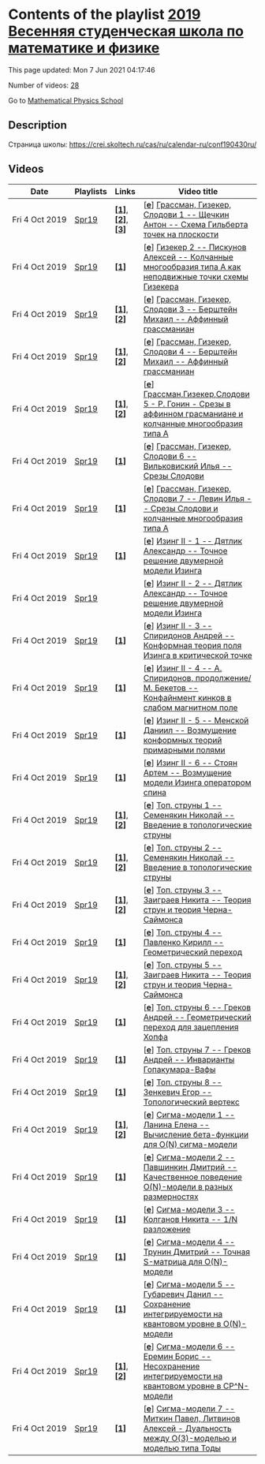 # Contents of the playlist [2019 Весенняя студенческая школа по математике и физике](https://www.youtube.com/playlist?list=PLLGkFbxve673GK73CegwPWneQOc58YMyG)

This page updated: Mon 7 Jun 2021 04:17:46

Number of videos: [28](#videos)

Go to [Mathematical Physics School](../README.md)

## Description

Страница школы: <https://crei.skoltech.ru/cas/ru/calendar-ru/conf190430ru/>

## Videos

|Date|Playlists|Links|Video title|
|---|---|---|---|
| Fri&nbsp;4&nbsp;Oct&nbsp;2019 | [Spr19](../playlists/Spr19 "2019 Весенняя студенческая школа по математике и физике") | [**[1]**](http://crei.skoltech.ru/app/data/uploads/sites/42/2019/02/rep_shchechkin.pdf), [**[2]**](http://crei.skoltech.ru/app/data/uploads/sites/42/2019/02/rep_kuchumov.pdf), [**[3]**](https://crei.skoltech.ru/cas/ru/calendar-ru/conf190430ru/) | [[**e**](https://studio.youtube.com/video/qy91gbjzByY/edit "Edit")] [Грассман, Гизекер, Слодови 1 -- Щечкин Антон -- Схема Гильберта точек на плоскости](https://www.youtube.com/watch?v=qy91gbjzByY&list=PLLGkFbxve673GK73CegwPWneQOc58YMyG "Щечкин Антон / Схема Гильберта точек на плоскости / http://crei.skoltech.ru/app/data/uploads/sites/42/2019/02/rep&#95;shchechkin.pdf&#013;Кучумов Николай / GIT описание схемы Гильберта / http://crei.skoltech.ru/app/data/uploads/sites/42/2019/02/rep&#95;kuchumov.pdf&#013;&#013;Весенняя студенческая школа по математике и физике / Дубна / 30 апреля – 8 мая 2019 г. / https://crei.skoltech.ru/cas/ru/calendar-ru/conf190430ru/") |
| Fri&nbsp;4&nbsp;Oct&nbsp;2019 | [Spr19](../playlists/Spr19 "2019 Весенняя студенческая школа по математике и физике") | [**[1]**](https://crei.skoltech.ru/cas/ru/calendar-ru/conf190430ru/) | [[**e**](https://studio.youtube.com/video/DrcW8s3D8UA/edit "Edit")] [Гизекер 2 -- Пискунов Алексей -- Колчанные многообразия типа A как неподвижные точки схемы Гизекера](https://www.youtube.com/watch?v=DrcW8s3D8UA&list=PLLGkFbxve673GK73CegwPWneQOc58YMyG "Пискунов Алексей / Колчанные многообразия типа A как неподвижные точки схемы Гизекера&#013;&#013;Весенняя студенческая школа по математике и физике / Дубна / 30 апреля – 8 мая 2019 г. / https://crei.skoltech.ru/cas/ru/calendar-ru/conf190430ru/") |
| Fri&nbsp;4&nbsp;Oct&nbsp;2019 | [Spr19](../playlists/Spr19 "2019 Весенняя студенческая школа по математике и физике") | [**[1]**](http://crei.skoltech.ru/app/data/uploads/sites/42/2019/02/rep_bershtein.pdf), [**[2]**](https://crei.skoltech.ru/cas/ru/calendar-ru/conf190430ru/) | [[**e**](https://studio.youtube.com/video/wjH7ZO9DmiM/edit "Edit")] [Грассман, Гизекер, Слодови 3 -- Берштейн Михаил -- Аффинный грассманиан](https://www.youtube.com/watch?v=wjH7ZO9DmiM&list=PLLGkFbxve673GK73CegwPWneQOc58YMyG "Берштейн Михаил / Аффинный грассманиан / http://crei.skoltech.ru/app/data/uploads/sites/42/2019/02/rep&#95;bershtein.pdf&#013;&#013;Весенняя студенческая школа по математике и физике / Дубна / 30 апреля – 8 мая 2019 г. / https://crei.skoltech.ru/cas/ru/calendar-ru/conf190430ru/") |
| Fri&nbsp;4&nbsp;Oct&nbsp;2019 | [Spr19](../playlists/Spr19 "2019 Весенняя студенческая школа по математике и физике") | [**[1]**](http://crei.skoltech.ru/app/data/uploads/sites/42/2019/02/rep_bershtein.pdf), [**[2]**](https://crei.skoltech.ru/cas/ru/calendar-ru/conf190430ru/) | [[**e**](https://studio.youtube.com/video/F_EhhZbvaXU/edit "Edit")] [Грассман, Гизекер, Слодови 4 -- Берштейн Михаил -- Аффинный грассманиан](https://www.youtube.com/watch?v=F_EhhZbvaXU&list=PLLGkFbxve673GK73CegwPWneQOc58YMyG "Берштейн Михаил / Аффинный грассманиан / http://crei.skoltech.ru/app/data/uploads/sites/42/2019/02/rep&#95;bershtein.pdf&#013;&#013;Весенняя студенческая школа по математике и физике / Дубна / 30 апреля – 8 мая 2019 г. / https://crei.skoltech.ru/cas/ru/calendar-ru/conf190430ru/") |
| Fri&nbsp;4&nbsp;Oct&nbsp;2019 | [Spr19](../playlists/Spr19 "2019 Весенняя студенческая школа по математике и физике") | [**[1]**](http://crei.skoltech.ru/app/data/uploads/sites/42/2019/02/rep_gonin.pdf), [**[2]**](https://crei.skoltech.ru/cas/ru/calendar-ru/conf190430ru/) | [[**e**](https://studio.youtube.com/video/t4-rwcfNyZ8/edit "Edit")] [Грассман,Гизекер,Слодови 5 - Р. Гонин - Срезы в аффинном грасманиане и колчанные многообразия типа А](https://www.youtube.com/watch?v=t4-rwcfNyZ8&list=PLLGkFbxve673GK73CegwPWneQOc58YMyG "Гонин Роман / Срезы в аффинном грасманиане и колчанные многообразия типа А / http://crei.skoltech.ru/app/data/uploads/sites/42/2019/02/rep&#95;gonin.pdf&#013;&#013;Весенняя студенческая школа по математике и физике / Дубна / 30 апреля – 8 мая 2019 г. / https://crei.skoltech.ru/cas/ru/calendar-ru/conf190430ru/") |
| Fri&nbsp;4&nbsp;Oct&nbsp;2019 | [Spr19](../playlists/Spr19 "2019 Весенняя студенческая школа по математике и физике") | [**[1]**](https://crei.skoltech.ru/cas/ru/calendar-ru/conf190430ru/) | [[**e**](https://studio.youtube.com/video/gMJWcsuMEfo/edit "Edit")] [Грассман, Гизекер, Слодови 6 -- Вильковиский Илья -- Срезы Слодови](https://www.youtube.com/watch?v=gMJWcsuMEfo&list=PLLGkFbxve673GK73CegwPWneQOc58YMyG "Вильковиский Илья / Срезы Слодови&#013;&#013;Весенняя студенческая школа по математике и физике / Дубна / 30 апреля – 8 мая 2019 г. / https://crei.skoltech.ru/cas/ru/calendar-ru/conf190430ru/") |
| Fri&nbsp;4&nbsp;Oct&nbsp;2019 | [Spr19](../playlists/Spr19 "2019 Весенняя студенческая школа по математике и физике") | [**[1]**](https://crei.skoltech.ru/cas/ru/calendar-ru/conf190430ru/) | [[**e**](https://studio.youtube.com/video/KDvXloPZZao/edit "Edit")] [Грассман, Гизекер, Слодови 7 -- Левин Илья -- Срезы Слодови и колчанные многообразия типа А](https://www.youtube.com/watch?v=KDvXloPZZao&list=PLLGkFbxve673GK73CegwPWneQOc58YMyG "Левин Илья / Срезы Слодови и колчанные многообразия типа А&#013;&#013;Весенняя студенческая школа по математике и физике / Дубна / 30 апреля – 8 мая 2019 г. / https://crei.skoltech.ru/cas/ru/calendar-ru/conf190430ru/") |
| Fri&nbsp;4&nbsp;Oct&nbsp;2019 | [Spr19](../playlists/Spr19 "2019 Весенняя студенческая школа по математике и физике") | [**[1]**](https://crei.skoltech.ru/cas/ru/calendar-ru/conf190430ru/) | [[**e**](https://studio.youtube.com/video/T6bOFtFtsB8/edit "Edit")] [Изинг  II - 1 -- Дятлик Александр -- Точное решение двумерной модели Изинга](https://www.youtube.com/watch?v=T6bOFtFtsB8&list=PLLGkFbxve673GK73CegwPWneQOc58YMyG "Дятлик Александр / Точное решение двумерной модели Изинга&#013;&#013;Весенняя студенческая школа по математике и физике / Дубна / 30 апреля – 8 мая 2019 г. / https://crei.skoltech.ru/cas/ru/calendar-ru/conf190430ru/") |
| Fri&nbsp;4&nbsp;Oct&nbsp;2019 | [Spr19](../playlists/Spr19 "2019 Весенняя студенческая школа по математике и физике") |  | [[**e**](https://studio.youtube.com/video/uFavAqrSnpM/edit "Edit")] [Изинг II - 2 -- Дятлик Александр -- Точное решение двумерной модели Изинга](https://www.youtube.com/watch?v=uFavAqrSnpM&list=PLLGkFbxve673GK73CegwPWneQOc58YMyG "Дятлик Александр / Точное решение двумерной модели Изинга") |
| Fri&nbsp;4&nbsp;Oct&nbsp;2019 | [Spr19](../playlists/Spr19 "2019 Весенняя студенческая школа по математике и физике") | [**[1]**](https://crei.skoltech.ru/cas/ru/calendar-ru/conf190430ru/) | [[**e**](https://studio.youtube.com/video/qypHOCWvNPg/edit "Edit")] [Изинг II - 3 -- Спиридонов Андрей -- Конформная теория поля Изинга в критической точке](https://www.youtube.com/watch?v=qypHOCWvNPg&list=PLLGkFbxve673GK73CegwPWneQOc58YMyG "Спиридонов Андрей / Конформная теория поля Изинга в критической точке&#013;&#013;Весенняя студенческая школа по математике и физике / Дубна / 30 апреля – 8 мая 2019 г. / https://crei.skoltech.ru/cas/ru/calendar-ru/conf190430ru/") |
| Fri&nbsp;4&nbsp;Oct&nbsp;2019 | [Spr19](../playlists/Spr19 "2019 Весенняя студенческая школа по математике и физике") | [**[1]**](https://crei.skoltech.ru/cas/ru/calendar-ru/conf190430ru/) | [[**e**](https://studio.youtube.com/video/dtqI2_QcZJ8/edit "Edit")] [Изинг II - 4 -- А. Спиридонов, продолжение/ M. Бекетов -- Конфайнмент кинков в слабом магнитном поле](https://www.youtube.com/watch?v=dtqI2_QcZJ8&list=PLLGkFbxve673GK73CegwPWneQOc58YMyG "Спиридонов Андрей / Конформная теория поля Изинга в критической точке&#013;Бекетов Максим / Физическая картинка конфайнмента кинков при слабом магнитном поле&#013;&#013;Весенняя студенческая школа по математике и физике / Дубна / 30 апреля – 8 мая 2019 г. / https://crei.skoltech.ru/cas/ru/calendar-ru/conf190430ru/") |
| Fri&nbsp;4&nbsp;Oct&nbsp;2019 | [Spr19](../playlists/Spr19 "2019 Весенняя студенческая школа по математике и физике") | [**[1]**](https://crei.skoltech.ru/cas/ru/calendar-ru/conf190430ru/) | [[**e**](https://studio.youtube.com/video/3VwyfvEsmiE/edit "Edit")] [Изинг II - 5 -- Менской Даниил -- Возмущение конформных теорий примарными полями](https://www.youtube.com/watch?v=3VwyfvEsmiE&list=PLLGkFbxve673GK73CegwPWneQOc58YMyG "Менской Даниил / Возмущение конформных теорий примарными полями&#013;&#013;Весенняя студенческая школа по математике и физике / Дубна / 30 апреля – 8 мая 2019 г. / https://crei.skoltech.ru/cas/ru/calendar-ru/conf190430ru/") |
| Fri&nbsp;4&nbsp;Oct&nbsp;2019 | [Spr19](../playlists/Spr19 "2019 Весенняя студенческая школа по математике и физике") | [**[1]**](https://crei.skoltech.ru/cas/ru/calendar-ru/conf190430ru/) | [[**e**](https://studio.youtube.com/video/aDsulbTBC4s/edit "Edit")] [Изинг II - 6 -- Стоян Артем -- Возмущение модели Изинга оператором спина](https://www.youtube.com/watch?v=aDsulbTBC4s&list=PLLGkFbxve673GK73CegwPWneQOc58YMyG "Стоян Артем / Возмущение модели Изинга оператором спина&#013;&#013;Весенняя студенческая школа по математике и физике / Дубна / 30 апреля – 8 мая 2019 г. / https://crei.skoltech.ru/cas/ru/calendar-ru/conf190430ru/") |
| Fri&nbsp;4&nbsp;Oct&nbsp;2019 | [Spr19](../playlists/Spr19 "2019 Весенняя студенческая школа по математике и физике") | [**[1]**](http://crei.skoltech.ru/app/data/uploads/sites/42/2019/02/rep_semenyakin.pdf), [**[2]**](https://crei.skoltech.ru/cas/ru/calendar-ru/conf190430ru/) | [[**e**](https://studio.youtube.com/video/jPdg2k_7Lmg/edit "Edit")] [Топ. струны 1 -- Семенякин Николай -- Введение в топологические струны](https://www.youtube.com/watch?v=jPdg2k_7Lmg&list=PLLGkFbxve673GK73CegwPWneQOc58YMyG "Семенякин Николай / Введение в топологические струны / http://crei.skoltech.ru/app/data/uploads/sites/42/2019/02/rep&#95;semenyakin.pdf&#013;&#013;Весенняя студенческая школа по математике и физике / Дубна / 30 апреля – 8 мая 2019 г. / https://crei.skoltech.ru/cas/ru/calendar-ru/conf190430ru/") |
| Fri&nbsp;4&nbsp;Oct&nbsp;2019 | [Spr19](../playlists/Spr19 "2019 Весенняя студенческая школа по математике и физике") | [**[1]**](http://crei.skoltech.ru/app/data/uploads/sites/42/2019/02/rep_semenyakin.pdf), [**[2]**](https://crei.skoltech.ru/cas/ru/calendar-ru/conf190430ru/) | [[**e**](https://studio.youtube.com/video/ZWrIyi13KQw/edit "Edit")] [Топ. струны 2 -- Семенякин Николай -- Введение в топологические струны](https://www.youtube.com/watch?v=ZWrIyi13KQw&list=PLLGkFbxve673GK73CegwPWneQOc58YMyG "Семенякин Николай / Введение в топологические струны / http://crei.skoltech.ru/app/data/uploads/sites/42/2019/02/rep&#95;semenyakin.pdf&#013;&#013;Весенняя студенческая школа по математике и физике / Дубна / 30 апреля – 8 мая 2019 г. / https://crei.skoltech.ru/cas/ru/calendar-ru/conf190430ru/") |
| Fri&nbsp;4&nbsp;Oct&nbsp;2019 | [Spr19](../playlists/Spr19 "2019 Весенняя студенческая школа по математике и физике") | [**[1]**](http://crei.skoltech.ru/app/data/uploads/sites/42/2019/02/rep_zaigraev.pdf), [**[2]**](https://crei.skoltech.ru/cas/ru/calendar-ru/conf190430ru/) | [[**e**](https://studio.youtube.com/video/jM2ua-vnBm0/edit "Edit")] [Топ. струны 3 -- Заиграев Никита -- Теория струн и теория Черна-Саймонса](https://www.youtube.com/watch?v=jM2ua-vnBm0&list=PLLGkFbxve673GK73CegwPWneQOc58YMyG "Заиграев Никита / Теория струн и теория Черна-Саймонса / http://crei.skoltech.ru/app/data/uploads/sites/42/2019/02/rep&#95;zaigraev.pdf&#013;&#013;Весенняя студенческая школа по математике и физике / Дубна / 30 апреля – 8 мая 2019 г. / https://crei.skoltech.ru/cas/ru/calendar-ru/conf190430ru/") |
| Fri&nbsp;4&nbsp;Oct&nbsp;2019 | [Spr19](../playlists/Spr19 "2019 Весенняя студенческая школа по математике и физике") | [**[1]**](https://crei.skoltech.ru/cas/ru/calendar-ru/conf190430ru/) | [[**e**](https://studio.youtube.com/video/mqnYMPJctCE/edit "Edit")] [Топ. струны 4 -- Павленко Кирилл -- Геометрический переход](https://www.youtube.com/watch?v=mqnYMPJctCE&list=PLLGkFbxve673GK73CegwPWneQOc58YMyG "Павленко Кирилл / Геометрический переход&#013;&#013;Весенняя студенческая школа по математике и физике / Дубна / 30 апреля – 8 мая 2019 г. / https://crei.skoltech.ru/cas/ru/calendar-ru/conf190430ru/") |
| Fri&nbsp;4&nbsp;Oct&nbsp;2019 | [Spr19](../playlists/Spr19 "2019 Весенняя студенческая школа по математике и физике") | [**[1]**](http://crei.skoltech.ru/app/data/uploads/sites/42/2019/02/rep_zaigraev.pdf), [**[2]**](https://crei.skoltech.ru/cas/ru/calendar-ru/conf190430ru/) | [[**e**](https://studio.youtube.com/video/GmwQpt_Rmic/edit "Edit")] [Топ. струны 5 -- Заиграев Никита -- Теория струн и теория Черна-Саймонса](https://www.youtube.com/watch?v=GmwQpt_Rmic&list=PLLGkFbxve673GK73CegwPWneQOc58YMyG "Заиграев Никита / Теория струн и теория Черна-Саймонса / http://crei.skoltech.ru/app/data/uploads/sites/42/2019/02/rep&#95;zaigraev.pdf&#013;&#013;Весенняя студенческая школа по математике и физике / Дубна / 30 апреля – 8 мая 2019 г. / https://crei.skoltech.ru/cas/ru/calendar-ru/conf190430ru/") |
| Fri&nbsp;4&nbsp;Oct&nbsp;2019 | [Spr19](../playlists/Spr19 "2019 Весенняя студенческая школа по математике и физике") | [**[1]**](https://crei.skoltech.ru/cas/ru/calendar-ru/conf190430ru/) | [[**e**](https://studio.youtube.com/video/YrQCNE90WyE/edit "Edit")] [Топ. струны 6 -- Греков Андрей -- Геометрический переход для зацепления Хопфа](https://www.youtube.com/watch?v=YrQCNE90WyE&list=PLLGkFbxve673GK73CegwPWneQOc58YMyG "Греков Андрей / Геометрический переход для зацепления Хопфа&#013;&#013;Весенняя студенческая школа по математике и физике / Дубна / 30 апреля – 8 мая 2019 г. / https://crei.skoltech.ru/cas/ru/calendar-ru/conf190430ru/") |
| Fri&nbsp;4&nbsp;Oct&nbsp;2019 | [Spr19](../playlists/Spr19 "2019 Весенняя студенческая школа по математике и физике") | [**[1]**](https://crei.skoltech.ru/cas/ru/calendar-ru/conf190430ru/) | [[**e**](https://studio.youtube.com/video/Mag8jlhqBhk/edit "Edit")] [Топ. струны 7 -- Греков Андрей -- Инварианты Гопакумара-Вафы](https://www.youtube.com/watch?v=Mag8jlhqBhk&list=PLLGkFbxve673GK73CegwPWneQOc58YMyG "Греков Андрей / Инварианты Гопакумара-Вафы&#013;&#013;Весенняя студенческая школа по математике и физике / Дубна / 30 апреля – 8 мая 2019 г. / https://crei.skoltech.ru/cas/ru/calendar-ru/conf190430ru/") |
| Fri&nbsp;4&nbsp;Oct&nbsp;2019 | [Spr19](../playlists/Spr19 "2019 Весенняя студенческая школа по математике и физике") | [**[1]**](https://crei.skoltech.ru/cas/ru/calendar-ru/conf190430ru/) | [[**e**](https://studio.youtube.com/video/PPBFt7qQg80/edit "Edit")] [Топ. струны 8 -- Зенкевич Егор -- Топологический вертекс](https://www.youtube.com/watch?v=PPBFt7qQg80&list=PLLGkFbxve673GK73CegwPWneQOc58YMyG "Зенкевич Егор / Топологический вертекс&#013;&#013;Весенняя студенческая школа по математике и физике / Дубна / 30 апреля – 8 мая 2019 г. / https://crei.skoltech.ru/cas/ru/calendar-ru/conf190430ru/") |
| Fri&nbsp;4&nbsp;Oct&nbsp;2019 | [Spr19](../playlists/Spr19 "2019 Весенняя студенческая школа по математике и физике") | [**[1]**](http://crei.skoltech.ru/app/data/uploads/sites/42/2019/02/rep_lanina.pdf), [**[2]**](https://crei.skoltech.ru/cas/ru/calendar-ru/conf190430ru/) | [[**e**](https://studio.youtube.com/video/KYvLGz9lrgY/edit "Edit")] [Сигма-модели 1 -- Ланина Елена -- Вычисление бета-функции для O(N) сигма-модели](https://www.youtube.com/watch?v=KYvLGz9lrgY&list=PLLGkFbxve673GK73CegwPWneQOc58YMyG "Ланина Елена / Вычисление бета-функции для O(N) сигма-модели / http://crei.skoltech.ru/app/data/uploads/sites/42/2019/02/rep&#95;lanina.pdf&#013;&#013;Весенняя студенческая школа по математике и физике / Дубна / 30 апреля – 8 мая 2019 г. / https://crei.skoltech.ru/cas/ru/calendar-ru/conf190430ru/") |
| Fri&nbsp;4&nbsp;Oct&nbsp;2019 | [Spr19](../playlists/Spr19 "2019 Весенняя студенческая школа по математике и физике") | [**[1]**](https://crei.skoltech.ru/cas/ru/calendar-ru/conf190430ru/) | [[**e**](https://studio.youtube.com/video/-pf6GA0pUyM/edit "Edit")] [Сигма-модели 2 -- Павшинкин Дмитрий -- Качественное поведение O(N)-модели в разных размерностях](https://www.youtube.com/watch?v=-pf6GA0pUyM&list=PLLGkFbxve673GK73CegwPWneQOc58YMyG "Павшинкин Дмитрий / Качественное поведение O(N)-модели в разных размерностях&#013;&#013;Весенняя студенческая школа по математике и физике / Дубна / 30 апреля – 8 мая 2019 г. / https://crei.skoltech.ru/cas/ru/calendar-ru/conf190430ru/") |
| Fri&nbsp;4&nbsp;Oct&nbsp;2019 | [Spr19](../playlists/Spr19 "2019 Весенняя студенческая школа по математике и физике") | [**[1]**](https://crei.skoltech.ru/cas/ru/calendar-ru/conf190430ru/) | [[**e**](https://studio.youtube.com/video/KI3TcFrCCXE/edit "Edit")] [Сигма-модели 3 -- Колганов Никита -- 1/N разложение](https://www.youtube.com/watch?v=KI3TcFrCCXE&list=PLLGkFbxve673GK73CegwPWneQOc58YMyG "Колганов Никита / 1/N разложение&#013;&#013;Весенняя студенческая школа по математике и физике / Дубна / 30 апреля – 8 мая 2019 г. / https://crei.skoltech.ru/cas/ru/calendar-ru/conf190430ru/") |
| Fri&nbsp;4&nbsp;Oct&nbsp;2019 | [Spr19](../playlists/Spr19 "2019 Весенняя студенческая школа по математике и физике") | [**[1]**](https://crei.skoltech.ru/cas/ru/calendar-ru/conf190430ru/) | [[**e**](https://studio.youtube.com/video/Gr4Dt-_XHMQ/edit "Edit")] [Сигма-модели 4 -- Трунин Дмитрий -- Точная S-матрица для O(N)-модели](https://www.youtube.com/watch?v=Gr4Dt-_XHMQ&list=PLLGkFbxve673GK73CegwPWneQOc58YMyG "Трунин Дмитрий / Точная S-матрица для O(N)-модели&#013;&#013;Весенняя студенческая школа по математике и физике / Дубна / 30 апреля – 8 мая 2019 г. / https://crei.skoltech.ru/cas/ru/calendar-ru/conf190430ru/") |
| Fri&nbsp;4&nbsp;Oct&nbsp;2019 | [Spr19](../playlists/Spr19 "2019 Весенняя студенческая школа по математике и физике") | [**[1]**](https://crei.skoltech.ru/cas/ru/calendar-ru/conf190430ru/) | [[**e**](https://studio.youtube.com/video/I2OM39MvY9E/edit "Edit")] [Сигма-модели 5 -- Губаревич Данил -- Сохранение интегрируемости на квантовом уровне в O(N)-модели](https://www.youtube.com/watch?v=I2OM39MvY9E&list=PLLGkFbxve673GK73CegwPWneQOc58YMyG "Губаревич Данил / Сохранение интегрируемости на квантовом уровне в O(N)-модели&#013;&#013;Весенняя студенческая школа по математике и физике / Дубна / 30 апреля – 8 мая 2019 г. / https://crei.skoltech.ru/cas/ru/calendar-ru/conf190430ru/") |
| Fri&nbsp;4&nbsp;Oct&nbsp;2019 | [Spr19](../playlists/Spr19 "2019 Весенняя студенческая школа по математике и физике") | [**[1]**](http://crei.skoltech.ru/app/data/uploads/sites/42/2019/02/rep_eremin.pdf), [**[2]**](https://crei.skoltech.ru/cas/ru/calendar-ru/conf190430ru/) | [[**e**](https://studio.youtube.com/video/jO2BRz3H2HQ/edit "Edit")] [Сигма-модели 6 -- Еремин Борис -- Несохранение интегрируемости на квантовом уровне в CP^N-модели](https://www.youtube.com/watch?v=jO2BRz3H2HQ&list=PLLGkFbxve673GK73CegwPWneQOc58YMyG "Еремин Борис / Несохранение интегрируемости на квантовом уровне в CP^N-модели / http://crei.skoltech.ru/app/data/uploads/sites/42/2019/02/rep&#95;eremin.pdf&#013;&#013;Весенняя студенческая школа по математике и физике / Дубна / 30 апреля – 8 мая 2019 г. / https://crei.skoltech.ru/cas/ru/calendar-ru/conf190430ru/") |
| Fri&nbsp;4&nbsp;Oct&nbsp;2019 | [Spr19](../playlists/Spr19 "2019 Весенняя студенческая школа по математике и физике") | [**[1]**](https://crei.skoltech.ru/cas/ru/calendar-ru/conf190430ru/) | [[**e**](https://studio.youtube.com/video/p6dn8Xl79co/edit "Edit")] [Сигма-модели 7 -- Миткин Павел, Литвинов Алексей - Дуальность между O(3)-моделью и моделью типа Тоды](https://www.youtube.com/watch?v=p6dn8Xl79co&list=PLLGkFbxve673GK73CegwPWneQOc58YMyG "Миткин Павел, Литвинов Алексей / Дуальность между O(3)-моделью и моделью типа Тоды&#013;&#013;Весенняя студенческая школа по математике и физике / Дубна / 30 апреля – 8 мая 2019 г. / https://crei.skoltech.ru/cas/ru/calendar-ru/conf190430ru/") |
